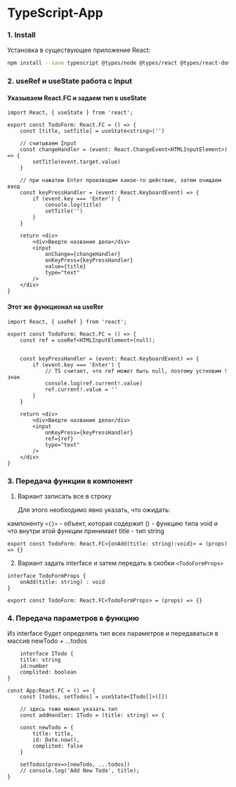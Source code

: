 # TypeScript-App

### 1. Install

Установка в существующее приложение React:

```bash
npm install --save typescript @types/node @types/react @types/react-dom @types/jest 
```

### 2. useRef и useState работа с Input

#### Указываем React.FC и задаем тип в useState <string>

```tsx
import React, { useState } from 'react';

export const TodoForm: React.FC = () => {
    const [title, setTitle] = useState<string>('')

    // считываем Input
    const changeHandler = (event: React.ChangeEvent<HTMLInputElement>) => {
        setTitle(event.target.value)
    }

    // при нажатии Enter производим какое-то действие, затем очищаем ввод
    const keyPressHandler = (event: React.KeyboardEvent) => {
        if (event.key === 'Enter') {
            console.log(title)
            setTitle('')
        }
    }

    return <div>
        <div>Введте название дела</div>
        <input 
            onChange={changeHandler}
            onKeyPress={keyPressHandler}
            value={title}
            type="text" 
        />
    </div>
}
```
    
#### Этот же функционал на useRer
    
```tsx
import React, { useRef } from 'react';

export const TodoForm: React.FC = () => {
    const ref = useRef<HTMLInputElement>(null);


    const keyPressHandler = (event: React.KeyboardEvent) => {
        if (event.key === 'Enter') {
            // TS считает, что ref может быть null, поэтому устновим ! знак
            console.log(ref.current!.value)
            ref.current!.value = ''
        }
    }

    return <div>
        <div>Введте название дела</div>
        <input
            onKeyPress={keyPressHandler}
            ref={ref}
            type="text"
        />
    </div>
}
```
    
### 3. Передача функции в компонент
   
1. Вариант записать все в строку

    Для этого необходимо явно указать, что ожидать:
    
кампоненту ```<{}>``` - объект, которая содержит () - функцию типа void и что внутри этой функции принимает title - тип string
    
```tsx
export const TodoForm: React.FC<{onAdd(title: string):void}> = (props) => {}
```
    
2. Вариант задать interface и затем передать в скобки  ``` <TodoFormProps> ```
    
```tsx 
interface TodoFormProps {
    onAdd(title: string) : void
}

export const TodoForm: React.FC<TodoFormProps> = (props) => {}

```
    
### 4. Передача параметров в функцию
    

Из interface будет определять тип всех параметров и передаваться в массив newTodo + ...todos

    
```tsx 
    interface ITodo {
    title: string
    id:number
    complited: boolean
}

const App:React.FC = () => {
    const [todos, setTodos] = useState<ITodo[]>([])

    // здесь тоже можно указать тип
    const addHandler: ITodo = (title: string) => { 
    
    const newTodo = {
        title: title,
        id: Date.now(),
        complited: false
    }
    
    setTodos(prev=>[newTodo, ...todos])
    // console.log('Add New Todo', title);
}
```
